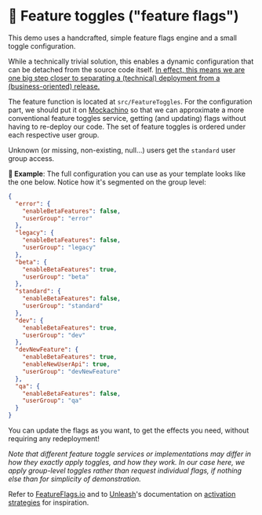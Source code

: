# 🏁 Feature toggles ("feature flags")

This demo uses a handcrafted, simple feature flags engine and a small toggle configuration.

While a technically trivial solution, this enables a dynamic configuration that can be detached from the source code itself. [In effect, this means we are one big step closer to separating a (technical) deployment from a (business-oriented) release.](https://medium.com/turbine-labs/deploy-not-equal-release-part-two-acbfe402a91c)

The feature function is located at `src/FeatureToggles`. For the configuration part, we should put it on [Mockachino](https://www.mockachino.com) so that we can approximate a more conventional feature toggles service, getting (and updating) flags without having to re-deploy our code. The set of feature toggles is ordered under each respective user group.

Unknown (or missing, non-existing, null...) users get the `standard` user group access.

**🎯 Example**: The full configuration you can use as your template looks like the one below. Notice how it's segmented on the group level:

```json
{
  "error": {
    "enableBetaFeatures": false,
    "userGroup": "error"
  },
  "legacy": {
    "enableBetaFeatures": false,
    "userGroup": "legacy"
  },
  "beta": {
    "enableBetaFeatures": true,
    "userGroup": "beta"
  },
  "standard": {
    "enableBetaFeatures": false,
    "userGroup": "standard"
  },
  "dev": {
    "enableBetaFeatures": true,
    "userGroup": "dev"
  },
  "devNewFeature": {
    "enableBetaFeatures": true,
    "enableNewUserApi": true,
    "userGroup": "devNewFeature"
  },
  "qa": {
    "enableBetaFeatures": false,
    "userGroup": "qa"
  }
}
```

You can update the flags as you want, to get the effects you need, without requiring any redeployment!

_Note that different feature toggle services or implementations may differ in how they exactly apply toggles, and how they work. In our case here, we apply group-level toggles rather than request individual flags, if nothing else than for simplicity of demonstration._

Refer to [FeatureFlags.io](https://featureflags.io) and to [Unleash](https://www.getunleash.io)'s documentation on [activation strategies](https://docs.getunleash.io/user\_guide/activation\_strategy) for inspiration.
